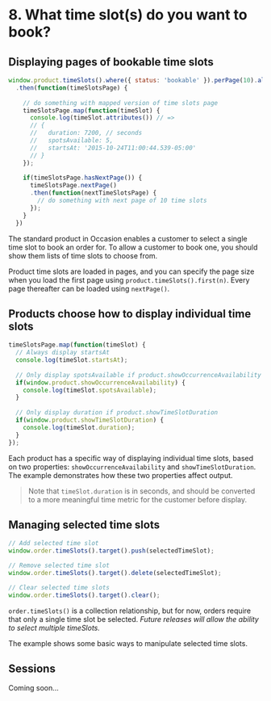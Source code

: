 # 8. What time slot(s) do you want to book?

## Displaying pages of bookable time slots

```javascript
window.product.timeSlots().where({ status: 'bookable' }).perPage(10).all()
  .then(function(timeSlotsPage) {
    
    // do something with mapped version of time slots page
    timeSlotsPage.map(function(timeSlot) {
      console.log(timeSlot.attributes()) // =>
      // {
      //   duration: 7200, // seconds
      //   spotsAvailable: 5,
      //   startsAt: '2015-10-24T11:00:44.539-05:00'
      // }
    });
    
    if(timeSlotsPage.hasNextPage()) {
      timeSlotsPage.nextPage()
      .then(function(nextTimeSlotsPage) {
        // do something with next page of 10 time slots
      });
    }
  })
```

The standard product in Occasion enables a customer to select a single time slot to book an order for. To allow a customer to book one, you should show them lists of time slots to choose from.

Product time slots are loaded in pages, and you can specify the page size when you load the first page using `product.timeSlots().first(n)`. Every page thereafter can be loaded using `nextPage()`.

## Products choose how to display individual time slots

```javascript
timeSlotsPage.map(function(timeSlot) {
  // Always display startsAt
  console.log(timeSlot.startsAt);
  
  // Only display spotsAvailable if product.showOccurrenceAvailability
  if(window.product.showOccurrenceAvailability) {
    console.log(timeSlot.spotsAvailable);
  }
  
  // Only display duration if product.showTimeSlotDuration
  if(window.product.showTimeSlotDuration) {
    console.log(timeSlot.duration);
  }
});
```

Each product has a specific way of displaying individual time slots, based on two properties: `showOccurrenceAvailability` and `showTimeSlotDuration`.
The example demonstrates how these two properties affect output.

> Note that `timeSlot.duration` is in seconds, and should be converted to a more meaningful time metric for the customer before display.

## Managing selected time slots

```javascript
// Add selected time slot
window.order.timeSlots().target().push(selectedTimeSlot);

// Remove selected time slot
window.order.timeSlots().target().delete(selectedTimeSlot);

// Clear selected time slots
window.order.timeSlots().target().clear();
```

`order.timeSlots()` is a collection relationship, but for now, orders require that only a single time slot be selected. *Future releases will allow the ability to select multiple timeSlots.*

The example shows some basic ways to manipulate selected time slots.

## Sessions

Coming soon...